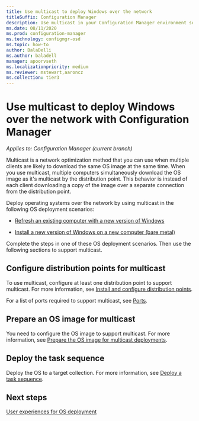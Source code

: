 ```yaml
---
title: Use multicast to deploy Windows over the network
titleSuffix: Configuration Manager
description: Use multicast in your Configuration Manager environment so that multiple computers can simultaneously download the OS image.
ms.date: 08/11/2020
ms.prod: configuration-manager
ms.technology: configmgr-osd
ms.topic: how-to
author: BalaDelli
ms.author: baladell
manager: apoorvseth
ms.localizationpriority: medium
ms.reviewer: mstewart,aaroncz 
ms.collection: tier3
---
```


# Use multicast to deploy Windows over the network with Configuration Manager

*Applies to: Configuration Manager (current branch)*

Multicast is a network optimization method that you can use when multiple clients are likely to download the same OS image at the same time. When you use multicast, multiple computers simultaneously download the OS image as it's multicast by the distribution point. This behavior is instead of each client downloading a copy of the image over a separate connection from the distribution point.

Deploy operating systems over the network by using multicast in the following OS deployment scenarios:

- [Refresh an existing computer with a new version of Windows](refresh-an-existing-computer-with-a-new-version-of-windows.md)

- [Install a new version of Windows on a new computer (bare metal)](install-new-windows-version-new-computer-bare-metal.md)

Complete the steps in one of these OS deployment scenarios. Then use the following sections to support multicast.

## <a name="BKMK_Configure"></a> Configure distribution points for multicast

To use multicast, configure at least one distribution point to support multicast. For more information, see [Install and configure distribution points](../../core/servers/deploy/configure/install-and-configure-distribution-points.md#bkmk_config-multicast).

For a list of ports required to support multicast, see [Ports](../../core/plan-design/hierarchy/ports.md#BKMK_PortsClient-DP2).

## Prepare an OS image for multicast

You need to configure the OS image to support multicast. For more information, see [Prepare the OS image for multicast deployments](../get-started/manage-operating-system-images.md#BKMK_OSImageMulticast).

## <a name="BKMK_Deploy"></a> Deploy the task sequence

Deploy the OS to a target collection. For more information, see [Deploy a task sequence](deploy-a-task-sequence.md).

## Next steps

[User experiences for OS deployment](../understand/user-experience.md)
